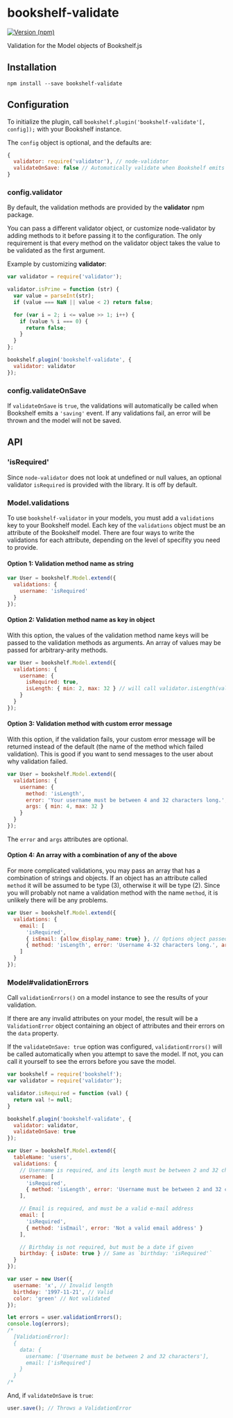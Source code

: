 # bookshelf-validate

[![Version (npm)](https://img.shields.io/npm/v/bookshelf-validate.svg)](https://npmjs.com/package/bookshelf-validate)

Validation for the Model objects of Bookshelf.js

## Installation

```
npm install --save bookshelf-validate
```

## Configuration

To initialize the plugin, call `bookshelf.plugin('bookshelf-validate'[, config]);`
with your Bookshelf instance.

The `config` object is optional, and the defaults are:

```js
{
  validator: require('validator'), // node-validator
  validateOnSave: false // Automatically validate when Bookshelf emits 'saving' event
}
```

### config.validator

By default, the validation methods are provided by the __validator__ npm package.

You can pass a different validator object, or customize node-validator by adding
methods to it before passing it to the configuration. The only requirement
is that every method on the validator object takes the value to be validated as the
first argument.

Example by customizing __validator__:

``` js
var validator = require('validator');

validator.isPrime = function (str) {
  var value = parseInt(str);
  if (value === NaN || value < 2) return false;

  for (var i = 2; i <= value >> 1; i++) {
    if (value % i === 0) {
      return false;
    }
  }
};

bookshelf.plugin('bookshelf-validate', {
  validator: validator
});
```

### config.validateOnSave

If `validateOnSave` is `true`, the validations will automatically be called
when Bookshelf emits a `'saving'` event. If any validations fail, an
error will be thrown and the model will not be saved.

## API

### 'isRequired'

Since `node-validator` does not look at undefined or null values, an optional
validator `isRequired` is provided with the library. It is off by default.

### Model.validations

To use `bookshelf-validator` in your models, you must add a `validations`
key to your Bookshelf model. Each key of the `validations` object must be
an attribute of the Bookshelf model. There are four ways to write the
validations for each attribute, depending on the level of specifity you need
to provide.

#### Option 1: Validation method name as string

```js
var User = bookshelf.Model.extend({
  validations: {
    username: 'isRequired'
  }
});
```

#### Option 2: Validation method name as key in object

With this option, the values of the validation method name keys will be passed
to the validation methods as arguments. An array of values may be passed
for arbitrary-arity methods.

```js
var User = bookshelf.Model.extend({
  validations: {
    username: {
      isRequired: true,
      isLength: { min: 2, max: 32 } // will call validator.isLength(value, { min: 2, max: 32 })
    }
  }
});
```


#### Option 3: Validation method with custom error message

With this option, if the validation fails, your custom error message will be
returned instead of the default (the name of the method which failed validation).
This is good if you want to send messages to the user about why validation failed.

```js
var User = bookshelf.Model.extend({
  validations: {
    username: {
      method: 'isLength',
      error: 'Your username must be between 4 and 32 characters long.',
      args: { min: 4, max: 32 }
    }
  }
});
```

The `error` and `args` attributes are optional.

#### Option 4: An array with a combination of any of the above

For more complicated validations, you may pass an array that has a combination
of strings and objects. If an object has an attribute called `method` it will be
assumed to be type (3), otherwise it will be type (2). Since you will probably
not name a validation method with the name `method`, it is unlikely there will
be any problems.

```js
var User = bookshelf.Model.extend({
  validations: {
    email: [
      'isRequired',
      { isEmail: {allow_display_name: true} }, // Options object passed to node-validator
      { method: 'isLength', error: 'Username 4-32 characters long.', args: { min: 4, max: 32 } } // Custom error message
    ]
  }
});
```

### Model#validationErrors

Call `validationErrors()` on a model instance to see the results of your validation.

If there are any invalid attributes on your model, the result will be a
`ValidationError` object containing an object of attributes and their errors on
the `data` property.

If the `validateOnSave: true` option was configured, `validationErrors()` will
be called automatically when you attempt to save the model. If not, you can
call it yourself to see the errors before you save the model.

``` js
var bookshelf = require('bookshelf');
var validator = require('validator');

validator.isRequired = function (val) {
  return val != null;
}

bookshelf.plugin('bookshelf-validate', {
  validator: validator,
  validateOnSave: true
});

var User = bookshelf.Model.extend({
  tableName: 'users',
  validations: {
    // Username is required, and its length must be between 2 and 32 characters
    username: [
      'isRequired',
      { method: 'isLength', error: 'Username must be between 2 and 32 characters.', args: { min: 2, max: 32 } }
    ],

    // Email is required, and must be a valid e-mail address
    email: [
      'isRequired',
      { method: 'isEmail', error: 'Not a valid email address' }
    ],

    // Birthday is not required, but must be a date if given
    birthday: { isDate: true } // Same as `birthday: 'isRequired'`
  }
});

var user = new User({
  username: 'x', // Invalid length
  birthday: '1997-11-21', // Valid
  color: 'green' // Not validated
});

let errors = user.validationErrors();
console.log(errors);
/*
  [ValidationError]:
  {
    data: {
      username: ['Username must be between 2 and 32 characters'],
      email: ['isRequired']
    }
  }
/*
```

And, if `validateOnSave` is `true`:

```js
user.save(); // Throws a ValidationError
```
